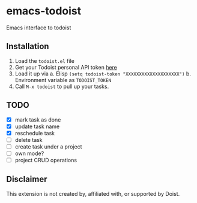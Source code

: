 # emacs-todoist
Emacs interface to todoist

## Installation
1. Load the `todoist.el` file
2. Get your Todoist personal API token [here](https://todoist.com/Users/viewPrefs?page=integrations)
3. Load it up via
   a. Elisp
       ```
       (setq todoist-token "XXXXXXXXXXXXXXXXXXXX")
       ```
   b. Environment variable as `TODOIST_TOKEN`
4. Call `M-x todoist` to pull up your tasks.

## TODO
 - [X] mark task as done
 - [X] update task name
 - [X] reschedule task
 - [ ] delete task
 - [ ] create task under a project
 - [ ] own mode?
 - [ ] project CRUD operations

## Disclaimer
This extension is not created by, affiliated with, or supported by Doist.
